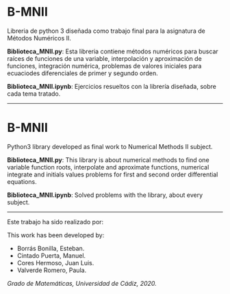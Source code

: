# B-MNII
Libreria de python 3 diseñada como trabajo final para la asignatura de Métodos Numéricos II. 

**Biblioteca_MNII.py**: Esta libreria contiene métodos numéricos para buscar raíces de funciones de una variable, interpolación y aproximación de funciones, integración numérica, problemas de valores iniciales para ecuaciodes diferenciales de primer y segundo orden.

**Biblioteca_MNII.ipynb**: Ejercicios resueltos con la librería diseñada, sobre cada tema tratado.

--------------------------------------------------------------------------------------------------------------------------------- 

# B-MNII
Python3 library developed as final work to Numerical Methods II subject.
  
**Biblioteca_MNII.py**: This library is about numerical methods to find one variable function roots, interpolate and aproximate functions, numerical integrate and initials values problems for first and second order differential equations.
  
**Biblioteca_MNII.ipynb**: Solved problems with the library, about every subject.
  
---------------------------------------------------------------------------------------------------------------------------------
 
Este trabajo ha sido realizado por:

This work has been developed by:

  * Borrás Bonilla, Esteban.
  * Cintado Puerta, Manuel.
  * Cores Hermoso, Juan Luis.
  * Valverde Romero, Paula.
  
  *Grado de Matemáticas, Universidad de Cádiz, 2020.*
 
